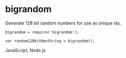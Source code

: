 # bigrandom
Generate 128 bit random numbers for use as unique ids.

```
bigrandom = require('bigrandom');

var random128bitHexString = bigrandom();
```

JavaScript, Node.js
